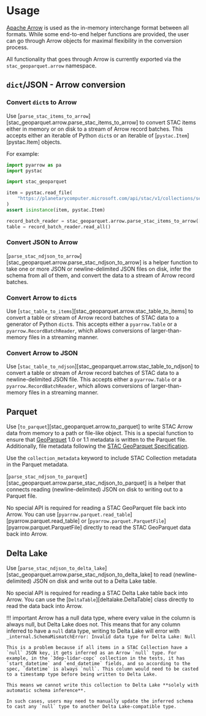 # Usage

[Apache Arrow](https://arrow.apache.org/) is used as the in-memory interchange format between all formats. While some end-to-end helper functions are provided, the user can go through Arrow objects for maximal flexibility in the conversion process.

All functionality that goes through Arrow is currently exported via the `stac_geoparquet.arrow` namespace.

## `dict`/JSON - Arrow conversion

### Convert `dict`s to Arrow

Use [`parse_stac_items_to_arrow`][stac_geoparquet.arrow.parse_stac_items_to_arrow] to convert STAC items either in memory or on disk to a stream of Arrow record batches. This accepts either an iterable of Python `dict`s or an iterable of [`pystac.Item`][pystac.Item] objects.

For example:

```py
import pyarrow as pa
import pystac

import stac_geoparquet

item = pystac.read_file(
    "https://planetarycomputer.microsoft.com/api/stac/v1/collections/sentinel-2-l2a/items/S2A_MSIL2A_20230112T104411_R008_T29NPE_20230113T053333"
)
assert isinstance(item, pystac.Item)

record_batch_reader = stac_geoparquet.arrow.parse_stac_items_to_arrow([item])
table = record_batch_reader.read_all()
```

### Convert JSON to Arrow

[`parse_stac_ndjson_to_arrow`][stac_geoparquet.arrow.parse_stac_ndjson_to_arrow] is a helper function to take one or more JSON or newline-delimited JSON files on disk, infer the schema from all of them, and convert the data to a stream of Arrow record batches.

### Convert Arrow to `dict`s

Use [`stac_table_to_items`][stac_geoparquet.arrow.stac_table_to_items] to convert a table or stream of Arrow record batches of STAC data to a generator of Python `dict`s. This accepts either a `pyarrow.Table` or a `pyarrow.RecordBatchReader`, which allows conversions of larger-than-memory files in a streaming manner.

### Convert Arrow to JSON

Use [`stac_table_to_ndjson`][stac_geoparquet.arrow.stac_table_to_ndjson] to convert a table or stream of Arrow record batches of STAC data to a newline-delimited JSON file. This accepts either a `pyarrow.Table` or a `pyarrow.RecordBatchReader`, which allows conversions of larger-than-memory files in a streaming manner.

## Parquet

Use [`to_parquet`][stac_geoparquet.arrow.to_parquet] to write STAC Arrow data from memory to a path or file-like object. This is a special function to ensure that [GeoParquet](https://geoparquet.org/) 1.0 or 1.1 metadata is written to the Parquet file. Additionally, file metadata following the [STAC GeoParquet Specification][spec].

Use the `collection_metadata` keyword to include STAC Collection metadata in the Parquet metadata.

[`parse_stac_ndjson_to_parquet`][stac_geoparquet.arrow.parse_stac_ndjson_to_parquet] is a helper that connects reading (newline-delimited) JSON on disk to writing out to a Parquet file.

No special API is required for reading a STAC GeoParquet file back into Arrow. You can use [`pyarrow.parquet.read_table`][pyarrow.parquet.read_table] or [`pyarrow.parquet.ParquetFile`][pyarrow.parquet.ParquetFile] directly to read the STAC GeoParquet data back into Arrow.

## Delta Lake


Use [`parse_stac_ndjson_to_delta_lake`][stac_geoparquet.arrow.parse_stac_ndjson_to_delta_lake] to read (newline-delimited) JSON on disk and write out to a Delta Lake table.

No special API is required for reading a STAC Delta Lake table back into Arrow. You can use the [`DeltaTable`][deltalake.DeltaTable] class directly to read the data back into Arrow.

!!! important
    Arrow has a null data type, where every value in the column is always null, but Delta Lake does not. This means that for any column inferred to have a `null` data type, writing to Delta Lake will error with
    ```
    _internal.SchemaMismatchError: Invalid data type for Delta Lake: Null
    ```

    This is a problem because if all items in a STAC Collection have a `null` JSON key, it gets inferred as an Arrow `null` type. For example, in the `3dep-lidar-copc` collection in the tests, it has `start_datetime` and `end_datetime` fields, and so according to the spec, `datetime` is always `null`. This column would need to be casted to a timestamp type before being written to Delta Lake.

    This means we cannot write this collection to Delta Lake **solely with automatic schema inference**.

    In such cases, users may need to manually update the inferred schema to cast any `null` type to another Delta Lake-compatible type.


[spec]: https://github.com/stac-utils/stac-geoparquet/blob/main/spec/stac-geoparquet-spec.md#parquet-metadata
